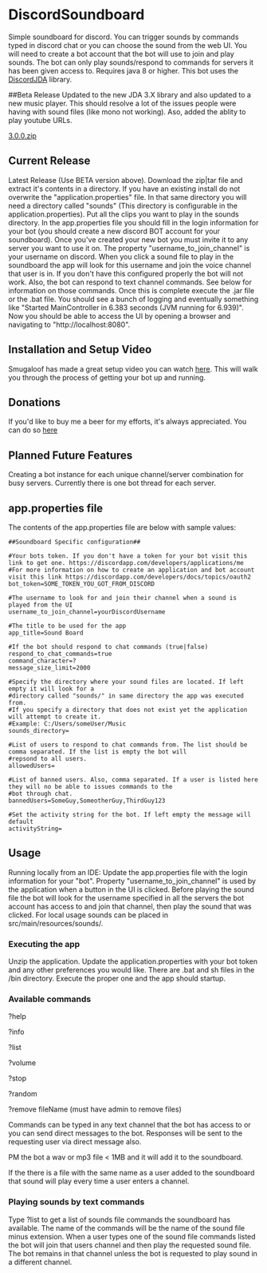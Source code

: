 # DiscordSoundboard

Simple soundboard for discord. You can trigger sounds by commands typed in discord chat or you can 
choose the sound from the web UI. You will need to create a bot account that the bot will use to join 
and play sounds. The bot can only play sounds/respond to commands for servers it has been given access to. 
Requires java 8 or higher. This bot uses the [DiscordJDA](https://github.com/DV8FromTheWorld/JDA) library.

##Beta Release
Updated to the new JDA 3.X library and also updated to a new music player. This should resolve a lot of the issues people were having with sound files (like mono not working). Aso, added the ablity to play youtube URLs.

[3.0.0.zip](https://github.com/Darkside138/DiscordSoundboard/releases/download/3.0.0/DiscordSoundboard-3.0.0.zip)

## Current Release
Latest Release (Use BETA version above). 
Download the zip|tar file and extract it's contents in a directory. If you have an existing install do not overwrite 
the "application.properties" file. In that same directory you will need a directory called "sounds" (This directory is 
configurable in the application.properties). Put all the clips you 
want to play in the sounds directory. In the app.properties file you should fill in the login information for 
your bot (you should create a new discord BOT account for your soundboard). Once you've created your new bot you must invite 
it to any server you want to use it on. The property "username_to_join_channel" is your username on discord. 
When you click a sound file to play in the soundboard the app will look for this username and join the voice 
channel that user is in. If you don't have this configured properly the bot will not work. Also, the bot can 
respond to text channel commands. See below for information on those commands. Once this is complete execute 
the .jar file or the .bat file. You should see a bunch of logging and eventually something like 
"Started MainController in 6.383 seconds (JVM running for 6.939)". Now you should be able to access the UI by 
opening a browser and navigating to "http://localhost:8080".

## Installation and Setup Video
Smugaloof has made a great setup video you can watch [here](https://www.youtube.com/watch?v=DQSXP9AgYvw). 
This will walk you through the process of getting your bot up and running.

## Donations
If you'd like to buy me a beer for my efforts, it's always appreciated. You can do so [here](https://www.paypal.me/DFurrer)

## Planned Future Features
Creating a bot instance for each unique channel/server combination for busy servers. Currently there is one bot thread for each server.

## app.properties file
The contents of the app.properties file are below with sample values:
```
##Soundboard Specific configuration##

#Your bots token. If you don't have a token for your bot visit this link to get one. https://discordapp.com/developers/applications/me
#For more information on how to create an application and bot account visit this link https://discordapp.com/developers/docs/topics/oauth2
bot_token=SOME_TOKEN_YOU_GOT_FROM_DISCORD

#The username to look for and join their channel when a sound is played from the UI
username_to_join_channel=yourDiscordUsername

#The title to be used for the app
app_title=Sound Board

#If the bot should respond to chat commands (true|false)
respond_to_chat_commands=true
command_character=?
message_size_limit=2000

#Specify the directory where your sound files are located. If left empty it will look for a
#directory called "sounds/" in same directory the app was executed from.
#If you specify a directory that does not exist yet the application will attempt to create it.
#Example: C:/Users/someUser/Music
sounds_directory=

#List of users to respond to chat commands from. The list should be comma separated. If the list is empty the bot will
#repsond to all users.
allowedUsers=

#List of banned users. Also, comma separated. If a user is listed here they will no be able to issues commands to the
#bot through chat.
bannedUsers=SomeGuy,SomeotherGuy,ThirdGuy123

#Set the activity string for the bot. If left empty the message will default
activityString=
```

## Usage
Running locally from an IDE: Update the app.properties file with the login information for your "bot". Property 
"username_to_join_channel" is used by the application when a button in the UI is clicked. Before playing the 
sound file the bot will look for the username specified in all the servers the bot account has access to and 
join that channel, then play the sound that was clicked. For local usage sounds can be placed in src/main/resources/sounds/.

### Executing the app
Unzip the application. Update the application.properties with your bot token and any other preferences you would like. There are .bat and sh files in the /bin directory. Execute the proper one and the app should startup.

### Available commands
?help

?info

?list

?volume

?stop

?random

?remove fileName (must have admin to remove files)

Commands can be typed in any text channel that the bot has access to or you can send direct messages to the bot.
Responses will be sent to the requesting user via direct message also.

PM the bot a wav or mp3 file < 1MB and it will add it to the soundboard.

If the there is a file with the same name as a user added to the soundboard that sound will play every time a user
enters a channel.

### Playing sounds by text commands
Type ?list to get a list of sounds file commands the soundboard has available. The name of the commands will 
be the name of the sound file minus extension. When a user types one of the sound file commands listed the bot 
will join that users channel and then play the requested sound file. The bot remains in that channel unless the 
bot is requested to play sound in a different channel.
